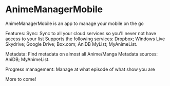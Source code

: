 AnimeManagerMobile
==================

AnimeManagerMobile is an app to manage your mobile on the go

Features:
Sync:
Sync to all your cloud services so you'll never not have access to your list
Supports the following services:
Dropbox;
Windows Live Skydrive;
Google Drive;
Box.com;
AniDB MyList;
MyAnimeList.

Metadata:
Find metadata on almost all Anime/Manga
Metadata sources:
AniDB;
MyAnimeList.

Progress management:
Manage at what episode of what show you are

More to come!
